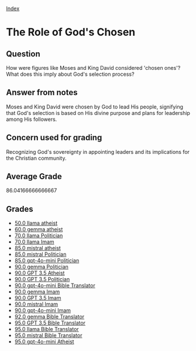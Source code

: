
[Index](../../index.md)
# The Role of God's Chosen
## Question
How were figures like Moses and King David considered 'chosen ones'? What does this imply about God's selection process?

## Answer from notes
Moses and King David were chosen by God to lead His people, signifying that God's selection is based on His divine purpose and plans for leadership among His followers.

## Concern used for grading
Recognizing God's sovereignty in appointing leaders and its implications for the Christian community.

## Average Grade
86.04166666666667

## Grades
 * [50.0 llama atheist](../answers/llama_atheist/The_Role_of_God_s_Chosen.md)
 * [60.0 gemma atheist](../answers/gemma_atheist/The_Role_of_God_s_Chosen.md)
 * [70.0 llama Politician](../answers/llama_Politician/The_Role_of_God_s_Chosen.md)
 * [70.0 llama Imam](../answers/llama_Imam/The_Role_of_God_s_Chosen.md)
 * [85.0 mistral atheist](../answers/mistral_atheist/The_Role_of_God_s_Chosen.md)
 * [85.0 mistral Politician](../answers/mistral_Politician/The_Role_of_God_s_Chosen.md)
 * [85.0 gpt-4o-mini Politician](../answers/gpt-4o-mini_Politician/The_Role_of_God_s_Chosen.md)
 * [90.0 gemma Politician](../answers/gemma_Politician/The_Role_of_God_s_Chosen.md)
 * [90.0 GPT 3.5 Atheist](../answers/GPT_3.5_Atheist/The_Role_of_God_s_Chosen.md)
 * [90.0 GPT 3.5 Politician](../answers/GPT_3.5_Politician/The_Role_of_God_s_Chosen.md)
 * [90.0 gpt-4o-mini Bible Translator](../answers/gpt-4o-mini_Bible_Translator/The_Role_of_God_s_Chosen.md)
 * [90.0 gemma Imam](../answers/gemma_Imam/The_Role_of_God_s_Chosen.md)
 * [90.0 GPT 3.5 Imam](../answers/GPT_3.5_Imam/The_Role_of_God_s_Chosen.md)
 * [90.0 mistral Imam](../answers/mistral_Imam/The_Role_of_God_s_Chosen.md)
 * [90.0 gpt-4o-mini Imam](../answers/gpt-4o-mini_Imam/The_Role_of_God_s_Chosen.md)
 * [92.0 gemma Bible Translator](../answers/gemma_Bible_Translator/The_Role_of_God_s_Chosen.md)
 * [95.0 GPT 3.5 Bible Translator](../answers/GPT_3.5_Bible_Translator/The_Role_of_God_s_Chosen.md)
 * [95.0 llama Bible Translator](../answers/llama_Bible_Translator/The_Role_of_God_s_Chosen.md)
 * [95.0 mistral Bible Translator](../answers/mistral_Bible_Translator/The_Role_of_God_s_Chosen.md)
 * [95.0 gpt-4o-mini Atheist](../answers/gpt-4o-mini_Atheist/The_Role_of_God_s_Chosen.md)
